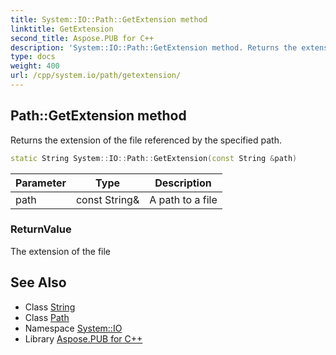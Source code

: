 ```yaml
---
title: System::IO::Path::GetExtension method
linktitle: GetExtension
second_title: Aspose.PUB for C++
description: 'System::IO::Path::GetExtension method. Returns the extension of the file referenced by the specified path in C++.'
type: docs
weight: 400
url: /cpp/system.io/path/getextension/
---
```

## Path::GetExtension method


Returns the extension of the file referenced by the specified path.

```cpp
static String System::IO::Path::GetExtension(const String &path)
```


| Parameter | Type | Description |
| --- | --- | --- |
| path | const String\& | A path to a file |

### ReturnValue

The extension of the file

## See Also

* Class [String](../../../system/string/)
* Class [Path](../)
* Namespace [System::IO](../../)
* Library [Aspose.PUB for C++](../../../)
